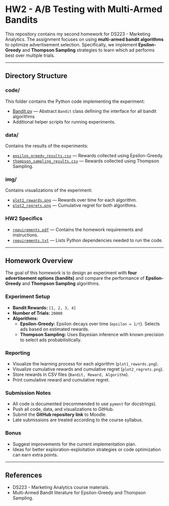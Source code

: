 # HW2 - A/B Testing with Multi-Armed Bandits

This repository contains my second homework for DS223 - Marketing Analytics. The assignment focuses on using **multi-armed bandit algorithms** to optimize advertisement selection. Specifically, we implement **Epsilon-Greedy** and **Thompson Sampling** strategies to learn which ad performs best over multiple trials.

---

## Directory Structure

### code/
This folder contains the Python code implementing the experiment:

- [Bandit.py](code/Bandit.py) — Abstract `Bandit` class defining the interface for all bandit algorithms
- Additional helper scripts for running experiments.

### data/
Contains the results of the experiments:

- [`epsilon_greedy_results.csv`](data/epsilon_greedy_results.csv) — Rewards collected using Epsilon-Greedy.
- [`thompson_sampling_results.csv`](data/thompson_sampling_results.csv) — Rewards collected using Thompson Sampling.

### img/
Contains visualizations of the experiment:

- [`plot1_rewards.png`](img/plot1_rewards.png) — Rewards over time for each algorithm.
- [`plot2_regrets.png`](img/plot2_regrets.png) — Cumulative regret for both algorithms.

### HW2 Specifics
- [`requirements.pdf`](HW2/requirements.pdf) — Contains the homework requirements and instructions.
- [`requirements.txt`](HW2/requirements.txt) — Lists Python dependencies needed to run the code.

---

## Homework Overview

The goal of this homework is to design an experiment with **four advertisement options (bandits)** and compare the performance of **Epsilon-Greedy** and **Thompson Sampling** algorithms.

### Experiment Setup

- **Bandit Rewards:** `[1, 2, 3, 4]`  
- **Number of Trials:** `20000`  
- **Algorithms:**
  - **Epsilon-Greedy:** Epsilon decays over time (`epsilon = 1/t`). Selects ads based on estimated rewards.
  - **Thompson Sampling:** Uses Bayesian inference with known precision to select ads probabilistically.

### Reporting

- Visualize the learning process for each algorithm (`plot1_rewards.png`).
- Visualize cumulative rewards and cumulative regret (`plot2_regrets.png`).
- Store rewards in CSV files (`Bandit, Reward, Algorithm`).
- Print cumulative reward and cumulative regret.

### Submission Notes

- All code is documented (recommended to use `pyment` for docstrings).  
- Push all code, data, and visualizations to GitHub.  
- Submit the **GitHub repository link** to Moodle.  
- Late submissions are treated according to the course syllabus.

### Bonus 

- Suggest improvements for the current implementation plan.  
- Ideas for better exploration-exploitation strategies or code optimization can earn extra points.

---

## References

- DS223 - Marketing Analytics course materials.  
- Multi-Armed Bandit literature for Epsilon-Greedy and Thompson Sampling.


